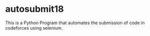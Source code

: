 # autosubmit18
This is a Python Program that automates the submission of code in codeforces using selenium.
